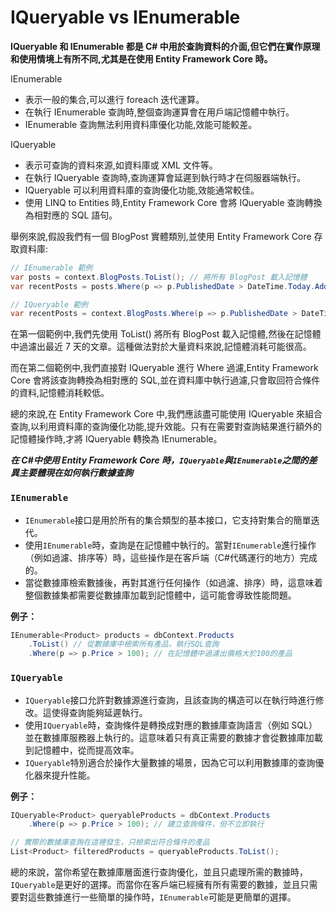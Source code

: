 # IQueryable vs IEnumerable

**IQueryable 和 IEnumerable 都是 C# 中用於查詢資料的介面,但它們在實作原理和使用情境上有所不同,尤其是在使用 Entity Framework Core 時。**

IEnumerable

- 表示一般的集合,可以進行 foreach 迭代運算。
- 在執行 IEnumerable 查詢時,整個查詢運算會在用戶端記憶體中執行。
- IEnumerable 查詢無法利用資料庫優化功能,效能可能較差。

IQueryable

- 表示可查詢的資料來源,如資料庫或 XML 文件等。
- 在執行 IQueryable 查詢時,查詢運算會延遲到執行時才在伺服器端執行。
- IQueryable 可以利用資料庫的查詢優化功能,效能通常較佳。
- 使用 LINQ to Entities 時,Entity Framework Core 會將 IQueryable 查詢轉換為相對應的 SQL 語句。

舉例來說,假設我們有一個 BlogPost 實體類別,並使用 Entity Framework Core 存取資料庫:

```csharp
// IEnumerable 範例
var posts = context.BlogPosts.ToList(); // 將所有 BlogPost 載入記憶體
var recentPosts = posts.Where(p => p.PublishedDate > DateTime.Today.AddDays(-7)); // 在記憶體中過濾

// IQueryable 範例 
var recentPosts = context.BlogPosts.Where(p => p.PublishedDate > DateTime.Today.AddDays(-7)); // 產生 SQL 查詢
```

在第一個範例中,我們先使用 ToList() 將所有 BlogPost 載入記憶體,然後在記憶體中過濾出最近 7 天的文章。這種做法對於大量資料來說,記憶體消耗可能很高。

而在第二個範例中,我們直接對 IQueryable 進行 Where 過濾,Entity Framework Core 會將該查詢轉換為相對應的 SQL,並在資料庫中執行過濾,只會取回符合條件的資料,記憶體消耗較低。

總的來說,在 Entity Framework Core 中,我們應該盡可能使用 IQueryable 來組合查詢,以利用資料庫的查詢優化功能,提升效能。只有在需要對查詢結果進行額外的記憶體操作時,才將 IQueryable 轉換為 IEnumerable。

**_在 C#中使用 Entity Framework Core 時，`IQueryable`與`IEnumerable`之間的差異主要體現在如何執行數據查詢_**

### `IEnumerable`

- `IEnumerable`接口是用於所有的集合類型的基本接口，它支持對集合的簡單迭代。
- 使用`IEnumerable`時，查詢是在記憶體中執行的。當對`IEnumerable`進行操作（例如過濾、排序等）時，這些操作是在客戶端（C#代碼運行的地方）完成的。
- 當從數據庫檢索數據後，再對其進行任何操作（如過濾、排序）時，這意味着整個數據集都需要從數據庫加載到記憶體中，這可能會導致性能問題。

**例子：**

```csharp
IEnumerable<Product> products = dbContext.Products
    .ToList() // 從數據庫中檢索所有產品，執行SQL查詢
    .Where(p => p.Price > 100); // 在記憶體中過濾出價格大於100的產品
```

### `IQueryable`

- `IQueryable`接口允許對數據源進行查詢，且該查詢的構造可以在執行時進行修改。這使得查詢能夠延遲執行。
- 使用`IQueryable`時，查詢條件是轉換成對應的數據庫查詢語言（例如 SQL）並在數據庫服務器上執行的。這意味着只有真正需要的數據才會從數據庫加載到記憶體中，從而提高效率。
- `IQueryable`特別適合於操作大量數據的場景，因為它可以利用數據庫的查詢優化器來提升性能。

**例子：**

```csharp
IQueryable<Product> queryableProducts = dbContext.Products
    .Where(p => p.Price > 100); // 建立查詢條件，但不立即執行

// 實際的數據庫查詢在這裡發生，只檢索出符合條件的產品
List<Product> filteredProducts = queryableProducts.ToList();
```

總的來說，當你希望在數據庫層面進行查詢優化，並且只處理所需的數據時，`IQueryable`是更好的選擇。而當你在客戶端已經擁有所有需要的數據，並且只需要對這些數據進行一些簡單的操作時，`IEnumerable`可能是更簡單的選擇。
